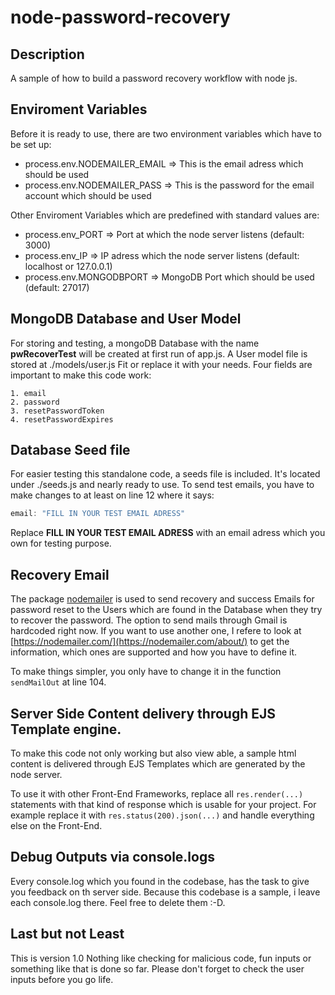 # node-password-recovery

## Description
A sample of how to build a password recovery workflow with node js.

## Enviroment Variables
Before it is ready to use, there are two environment variables which have to be set up:
    
* process.env.NODEMAILER_EMAIL => This is the email adress which should be used
* process.env.NODEMAILER_PASS  => This is the password for the email account which should be used

Other Enviroment Variables which are predefined with standard values are:
    
* process.env_PORT          => Port at which the node server listens (default: 3000)
* process.env_IP            => IP adress which the node server listens (default: localhost or 127.0.0.1)
* process.env.MONGODBPORT   => MongoDB Port which should be used (default: 27017)

## MongoDB Database and User Model
For storing and testing, a mongoDB Database with the name **pwRecoverTest** will be created at first run of app.js.
A User model file is stored at ./models/user.js
Fit or replace it with your needs.
Four fields are important to make this code work:

    1. email
    2. password
    3. resetPasswordToken
    4. resetPasswordExpires

## Database Seed file
For easier testing this standalone code, a seeds file is included. It's located under ./seeds.js and nearly ready to use.
To send test emails, you have to make changes to at least on line 12 where it says:

```javascript
email: "FILL IN YOUR TEST EMAIL ADRESS"
```

Replace **FILL IN YOUR TEST EMAIL ADRESS** with an email adress which you own for testing purpose.

## Recovery Email
The package [nodemailer](https://www.npmjs.com/package/nodemailer) is used to send recovery and success Emails for password reset to the Users which are found in the Database when they try to recover the password.
The option to send mails through Gmail is hardcoded right now.
If you want to use another one, I refere to look at [https://nodemailer.com/](https://nodemailer.com/about/) to get the information, which ones are supported and how you have to define it.

To make things simpler, you only have to change it in the function `sendMailOut` at line 104.

## Server Side Content delivery through EJS Template engine.
To make this code not only working but also view able, a sample html content is delivered through EJS Templates which are generated by the node server.

To use it with other Front-End Frameworks, replace all `res.render(...)` statements with that kind of response which is usable for your project. For example replace it with `res.status(200).json(...)` and handle everything else on the Front-End. 

## Debug Outputs via console.logs
Every console.log which you found in the codebase, has the task to give you feedback on th server side. Because this codebase is a sample, i leave each console.log there.
Feel free to delete them :-D.

## Last but not Least
This is version 1.0
Nothing like checking for malicious code, fun inputs or something like that is done so far.
Please don't forget to check the user inputs before you go life.




